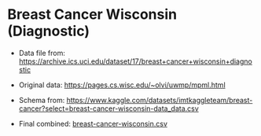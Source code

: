 # Breast Cancer Wisconsin (Diagnostic)

* Data file from: https://archive.ics.uci.edu/dataset/17/breast+cancer+wisconsin+diagnostic

* Original data: https://pages.cs.wisc.edu/~olvi/uwmp/mpml.html

* Schema from: https://www.kaggle.com/datasets/imtkaggleteam/breast-cancer?select=breast-cancer-wisconsin-data_data.csv

* Final combined: [breast-cancer-wisconsin.csv](breast-cancer-wisconsin.csv)
